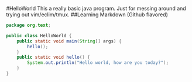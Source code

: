 #HelloWorld
This a really basic java program. Just for messing around and trying out vim/eclim/tmux.
##Learning Markdown (Github flavored)
```java
package org.text;

public class HelloWorld {
	public static void main(String[] args) {
		hello();
	}
	public static void hello() {
		System.out.println("Hello world, how are you today?");
	}
}
```
